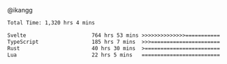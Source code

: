 @ikangg
<!--START_SECTION:waka-->

```txt
Total Time: 1,320 hrs 4 mins

Svelte                     764 hrs 53 mins >>>>>>>>>>>>>>===========   57.18 %
TypeScript                 185 hrs 7 mins  >>>======================   13.84 %
Rust                       40 hrs 30 mins  >========================   03.03 %
Lua                        22 hrs 5 mins   =========================   01.65 %
```

<!--END_SECTION:waka-->
